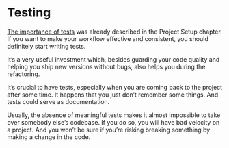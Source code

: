 # Testing

[The importance of tests](../project-setup/testing.md) was already described in the Project Setup chapter. If you want to make your workflow effective and consistent, you should definitely start writing tests.

It’s a very useful investment which, besides guarding your code quality and helping you ship new versions without bugs, also helps you during the refactoring.

It’s crucial to have tests, especially when you are coming back to the project after some time. It happens that you just don’t remember some things. And tests could serve as documentation.

Usually, the absence of meaningful tests makes it almost impossible to take over somebody else’s codebase. If you do so, you will have bad velocity on a project. And you won’t be sure if you’re risking breaking something by making a change in the code.
